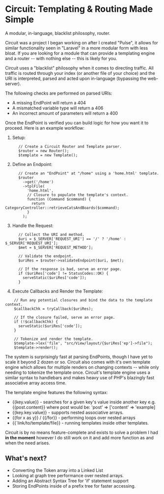 # Circuit: Templating & Routing Made Simple
A modular, in-language, blacklist philosophy, router.

Circuit was a project I began working on after I created "Pulse", it allows for similar functionality seen in "Laravel"
in a more modular form with less bloat. If you are looking for a module that can provide a templating engine and a router
-- with nothing else -- this is likely for you.

Circuit uses a "blacklist" philosophy when it comes to directing traffic. All traffic is routed through your index (or 
another file of your choice) and the URI is interpreted, parsed and acted upon in-language (bypassing the web-server).

The following checks are performed on parsed URIs:

- A missing EndPoint will return a 404
- A mismatched variable type will return a 406
- An incorrect amount of parameters will return a 400

Once the EndPoint is verified you can build logic for how you want it to proceed. Here is an example workflow:

1. Setup:
```
      // Create a Circuit Router and Template parser.
      $router = new Router();
      $template = new Template();
```

2. Define an Endpoint:
```
      // Create an "EndPoint" at "/home" using a 'home.html' template.
      $router
        ->get('/home')
        ->tplFile(
          'home.html',
          // Closure to populate the template's context.
          function (Command $command) {
            return CategoryController::retrieveCatsAndBoards($command);
          }
        );
```

3. Handle the Request:
```
      // Collect the URI and method.
      $uri = $_SERVER['REQUEST_URI'] == '/' ? '/home' : $_SERVER['REQUEST_URI'];
      $met = $_SERVER['REQUEST_METHOD'];
      
      // Validate the endpoint.
      $uriRes = $router->validateEndpoint($uri, $met);
      
      // If the response is bad, serve an error page.
      if ($uriRes['code'] != StatusCodes::OK) {
        serveStatic($uriRes['code']);
      }
```

4. Execute Callbacks and Render the Template:
```
    // Run any potential closures and bind the data to the template context.
    $callbackChk = tryCallback($uriRes);
    
    // If the closure failed, serve an error page.
    if (!$callbackChk) {
      serveStatic($uriRes['code']);
    }
    
    // Tokenize and render the template.
    $template->lex('file', "src/View/layout/{$uriRes['ep']->file");
    $template->render();
```

The system is surprisingly fast at parsing EndPoints, though I have yet to scale it beyond 2 dozen or so. Circuit
also comes with it's own template engine which allows for multiple renders on changing contexts -- while only needing
to tokenize the template once. Circuit's template engine uses a similar syntax to handlebars and makes heavy use of PHP's
blazingly fast associative array access time.

The template engine features the following syntax:
- {{key.value}} - searches for a given key's value inside another key e.g. {{post.content}} where post would be: 'post' => ['content' => 'example]
- {{key.key.value}} - supports nested associative arrays.
- {{for x as y}} / {{/for}} - performing loops over nested arrays
- {{`link/to/template/file}} - running templates inside other templates.

Circuit is by no means feature-complete and exists to solve a problem I had __in the moment__ however I do still work on 
it and add more function as and when the need arises.

## What's next?
- Converting the Token array into a Linked List
- Looking at graph tree performance over nested arrays.
- Adding an Abstract Syntax Tree for 'if' statement support
- Storing EndPoints inside of a prefix tree for faster accessing.